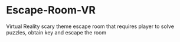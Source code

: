 # Escape-Room-VR
Virtual Reality scary theme escape room that requires player to solve puzzles, obtain key and escape the room
